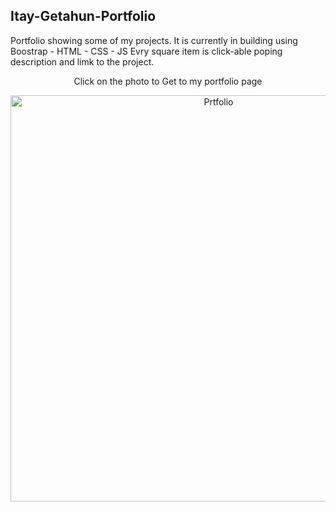 ## Itay-Getahun-Portfolio
Portfolio showing some of my projects.
It is currently in building using Boostrap - HTML - CSS - JS
Evry square item is click-able poping description and limk to the project.

<div align="center">
<p>Click on the photo to Get to my portfolio page</p>
<a href="https://itayg98.github.io/Itay-Getahun-Portfolio/">
         <img alt="Prtfolio" src="https://user-images.githubusercontent.com/91791115/189167955-131f4728-7142-43ba-930e-f2b652c032dd.jpg"
         width="650">
      </a>
</div>

